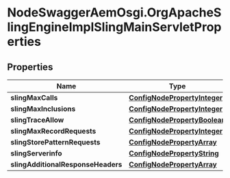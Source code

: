 # NodeSwaggerAemOsgi.OrgApacheSlingEngineImplSlingMainServletProperties

## Properties

Name | Type | Description | Notes
------------ | ------------- | ------------- | -------------
**slingMaxCalls** | [**ConfigNodePropertyInteger**](ConfigNodePropertyInteger.md) |  | [optional] 
**slingMaxInclusions** | [**ConfigNodePropertyInteger**](ConfigNodePropertyInteger.md) |  | [optional] 
**slingTraceAllow** | [**ConfigNodePropertyBoolean**](ConfigNodePropertyBoolean.md) |  | [optional] 
**slingMaxRecordRequests** | [**ConfigNodePropertyInteger**](ConfigNodePropertyInteger.md) |  | [optional] 
**slingStorePatternRequests** | [**ConfigNodePropertyArray**](ConfigNodePropertyArray.md) |  | [optional] 
**slingServerinfo** | [**ConfigNodePropertyString**](ConfigNodePropertyString.md) |  | [optional] 
**slingAdditionalResponseHeaders** | [**ConfigNodePropertyArray**](ConfigNodePropertyArray.md) |  | [optional] 


